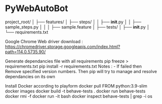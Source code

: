 # PyWebAutoBot

project_root/
│
├── features/
│   ├── steps/
│   │   ├── __init__.py
│   │   ├── sample_steps.py
│   │
│   ├── sample.feature
│
├── tests/
│   ├── __init__.py
│
└── requirements.txt

Google Chrome Web driver download :
https://chromedriver.storage.googleapis.com/index.html?path=114.0.5735.90/

Generate dependancies file with all requirements
    pip freeze > requirements.txt
    pip install -r requirements.txt
    Notes : 
        - If failed then 
            Remove specified version numbers. Then pip will try to manage and resolve dependancies
            on its own

Install Docker according to playform
    docker pull FROM python:3.9-slim
    docker images
    docker build -t behave-tests .
    docker run behave-tests
    docker rmi -f <ID>
    docker run -it <ID> bash
    docker inspect behave-tests | grep -i os
